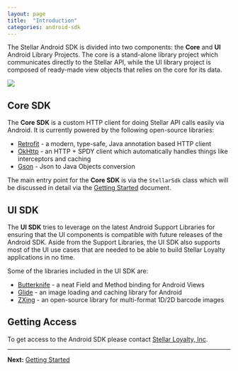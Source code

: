 ```yaml
---
layout: page
title:  "Introduction"
categories: android-sdk
---
```


The Stellar Android SDK is divided into two components: the **Core** and **UI** Android Library Projects. The core is a stand-alone library project which communicates directly to the Stellar API, while the UI library project is composed of ready-made view objects that relies on the core for its data.

![]({{site.baseurl}}/img/sdk/android/ui_core_diagram.png)
## Core SDK

The **Core SDK** is a custom HTTP client for doing Stellar API calls easily via Android. It is currently powered by the following open-source libraries:

* [Retrofit](http://github.com/square/retrofit) - a modern, type-safe, Java annotation based HTTP client
* [OkHttp](https://github.com/square/okhttp) - an HTTP + SPDY client which automatically handles things like interceptors and caching
* [Gson](https://github.com/google/gson) - Json to Java Objects conversion

The main entry point for the **Core SDK** is via the `StellarSdk` class which will be discussed in detail via the [Getting Started]({{site.baseurl}}/android_sdk/pages/01_getting_started.html) document.

## UI SDK

The **UI SDK** tries to leverage on the latest Android Support Libraries for ensuring that the UI components is compatible with future releases of the Android SDK. Aside from the Support Libraries, the UI SDK also supports most of the UI use cases that are needed to be able to build Stellar Loyalty applications in no time.

Some of the libraries included in the UI SDK are:

* [Butterknife](http://jakewharton.github.io/butterknife/) - a neat Field and Method binding for Android Views
* [Glide](https://github.com/bumptech/glide) - an image loading and caching library for Android
* [ZXing](https://github.com/zxing/zxing) - an open-source library for multi-format 1D/2D barcode images

## Getting Access

To get access to the Android SDK please contact [Stellar Loyalty, Inc](http://stellarloyalty.com/).

--------

**Next:** [Getting Started]({{site.baseurl}}/android_sdk/pages/01_getting_started.html)
